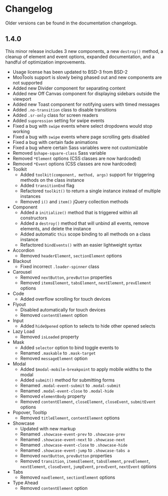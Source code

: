 # Changelog #

Older versions can be found in the documentation changelogs.

## 1.4.0 ##
This minor release includes 3 new components, a new `destroy()` method,
a cleanup of element and event options, expanded documentation, and a handful of optimization improvements.

* Usage license has been updated to BSD-3 from BSD-2
* MooTools support is slowly being phased out and new components are not supported
* Added new Divider component for separating content
* Added new Off Canvas component for displaying sidebars outside the viewport
* Added new Toast component for notifying users with timed messages
* Added `.no-transition` class to disable transitions
* Added `.sr-only` class for screen readers
* Added `suppression` setting for swipe events
* Fixed a bug with `swipe` events where select dropdowns would stop working
* Fixed a bug with `swipe` events where page scrolling gets disabled
* Fixed a bug with certain fade animations
* Fixed a bug where certain Sass variables were not customizable
* Removed `$shape-square-class` Sass variable
* Removed `*Element` options (CSS classes are now hardcoded)
* Removed `*Event` options (CSS classes are now hardcoded)
* Toolkit
    * Added `toolkit(component, method, args)` support for triggering methods on the class instance
    * Added `transitionEnd` flag
    * Refactored `toolkit()` to return a single instance instead of multiple instances
    * Removed `i()` and `item()` jQuery collection methods
* Component
    * Added a `initialize()` method that is triggered within all constructors
    * Added a `destroy()` method that will unbind all events, remove elements, and delete the instance
    * Added automatic `this` scope binding to all methods on a class instance
    * Refactored `bindEvents()` with an easier lightweight syntax
* Accordion
    * Removed `headerElement`, `sectionElement` options
* Blackout
    * Fixed incorrect `.loader-spinner` class
* Carousel
    * Removed `nextButton`, `prevButton` properties
    * Removed `itemsElement`, `tabsElement`, `nextElement`, `prevElement` options
* Code
    * Added overflow scrolling for touch devices
* Flyout
    * Disabled automatically for touch devices
    * Removed `contentElement` option
* Input
    * Added `hideOpened` option to selects to hide other opened selects
* Lazy Load
    * Removed `isLoaded` property
* Mask
    * Added `selector` option to bind toggle events to
    * Renamed `.maskable` to `.mask-target`
    * Removed `messageElement` option
* Modal
    * Added `$modal-mobile-breakpoint` to apply mobile widths to the modal
    * Added `submit()` method for submitting forms
    * Renamed `.modal-event-submit` to `.modal-submit`
    * Renamed `.modal-event-close` to `.modal-hide`
    * Removed `elementBody` property
    * Removed `contentElement`, `closeElement`, `closeEvent`, `submitEvent` options
* Popover, Tooltip
    * Removed `titleElement`, `contentElement` options
* Showcase
    * Updated with new markup
    * Renamed `.showcase-event-prev` to `.showcase-prev`
    * Renamed `.showcase-event-next` to `.showcase-next`
    * Renamed `.showcase-event-close` to `.showcase-hide`
    * Renamed `.showcase-event-jump` to `.showcase-tabs a`
    * Removed `nextButton`, `prevButton` properties
    * Removed `transition`, `itemsElement`, `tabsElement`, `prevElement`, `nextElement`,
        `closeEvent`, `jumpEvent`, `prevEvent`, `nextEvent` options
* Tabs
    * Removed `navElement`, `sectionElement` options
* Type Ahead
    * Removed `contentElement` option